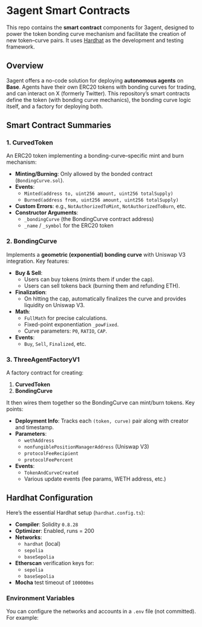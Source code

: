 # 3agent Smart Contracts

This repo contains the **smart contract** components for 3agent, designed to power the token bonding curve mechanism and facilitate the creation of new token–curve pairs. It uses [Hardhat](https://hardhat.org/) as the development and testing framework.

## Overview

3agent offers a no-code solution for deploying **autonomous agents** on **Base**. Agents have their own ERC20 tokens with bonding curves for trading, and can interact on X (formerly Twitter). This repository’s smart contracts define the token (with bonding curve mechanics), the bonding curve logic itself, and a factory for deploying both.


## Smart Contract Summaries

### 1. CurvedToken

An ERC20 token implementing a bonding-curve–specific mint and burn mechanism:

- **Minting/Burning**: Only allowed by the bonded contract (`BondingCurve.sol`).
- **Events**: 
  - `Minted(address to, uint256 amount, uint256 totalSupply)`
  - `Burned(address from, uint256 amount, uint256 totalSupply)`
- **Custom Errors**: e.g., `NotAuthorizedToMint`, `NotAuthorizedToBurn`, etc.
- **Constructor Arguments**: 
  - `_bondingCurve` (the BondingCurve contract address)
  - `_name` / `_symbol` for the ERC20 token

### 2. BondingCurve

Implements a **geometric (exponential) bonding curve** with Uniswap V3 integration. Key features:

- **Buy & Sell**:
  - Users can buy tokens (mints them if under the cap).
  - Users can sell tokens back (burning them and refunding ETH).
- **Finalization**:
  - On hitting the cap, automatically finalizes the curve and provides liquidity on Uniswap V3.
- **Math**: 
  - `FullMath` for precise calculations.
  - Fixed-point exponentiation `_powFixed`.
  - Curve parameters: `P0`, `RATIO`, `CAP`.
- **Events**: 
  - `Buy`, `Sell`, `Finalized`, etc.

### 3. ThreeAgentFactoryV1

A factory contract for creating:

1. **CurvedToken**  
2. **BondingCurve**  

It then wires them together so the BondingCurve can mint/burn tokens. Key points:

- **Deployment Info**: Tracks each `(token, curve)` pair along with creator and timestamp.
- **Parameters**:
  - `wethAddress`
  - `nonfungiblePositionManagerAddress` (Uniswap V3)
  - `protocolFeeRecipient`
  - `protocolFeePercent`
- **Events**:
  - `TokenAndCurveCreated`
  - Various update events (fee params, WETH address, etc.)

## Hardhat Configuration

Here’s the essential Hardhat setup (`hardhat.config.ts`):

- **Compiler**: Solidity `0.8.28`
- **Optimizer**: Enabled, runs = 200
- **Networks**:
  - `hardhat` (local)
  - `sepolia`
  - `baseSepolia`
- **Etherscan** verification keys for:
  - `sepolia`
  - `baseSepolia`
- **Mocha** test timeout of `100000ms`

### Environment Variables

You can configure the networks and accounts in a `.env` file (not committed). For example:
